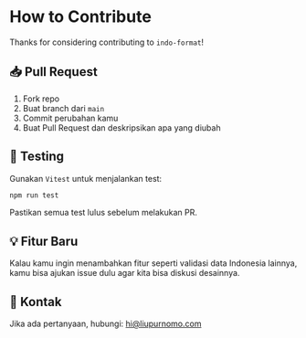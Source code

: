 # How to Contribute

Thanks for considering contributing to `indo-format`!

## 📥 Pull Request

1. Fork repo
2. Buat branch dari `main`
3. Commit perubahan kamu
4. Buat Pull Request dan deskripsikan apa yang diubah

## 🧪 Testing

Gunakan `Vitest` untuk menjalankan test:

```bash
npm run test
```

Pastikan semua test lulus sebelum melakukan PR.

## 💡 Fitur Baru

Kalau kamu ingin menambahkan fitur seperti validasi data Indonesia lainnya, kamu bisa ajukan issue dulu agar kita bisa diskusi desainnya.

## 📧 Kontak

Jika ada pertanyaan, hubungi: hi@liupurnomo.com
